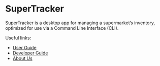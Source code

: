 # SuperTracker

SuperTracker is a desktop app for managing a supermarket’s inventory, 
optimized for use via a Command Line Interface (CLI).

Useful links:
* [User Guide](UserGuide.md)
* [Developer Guide](DeveloperGuide.md)
* [About Us](AboutUs.md)
